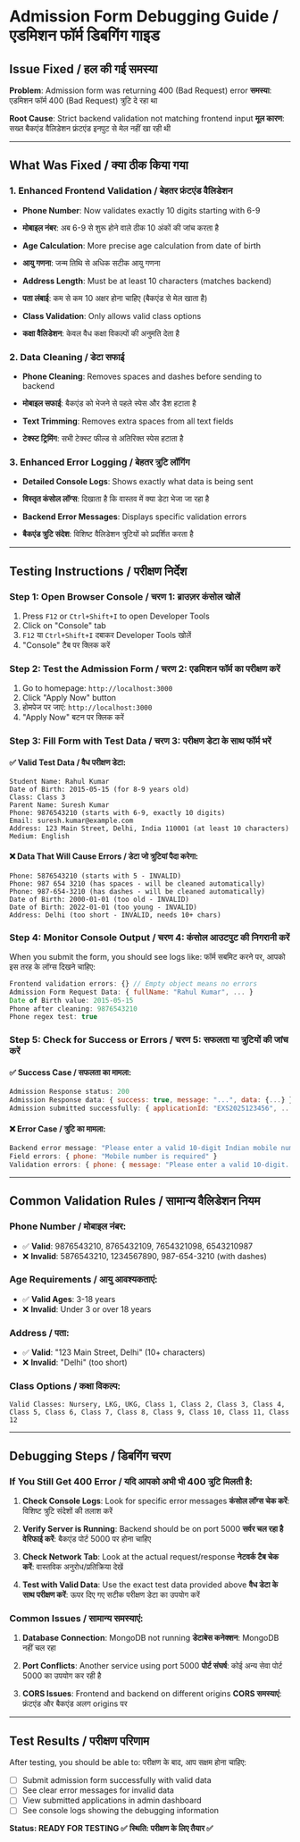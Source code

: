 # Admission Form Debugging Guide / एडमिशन फॉर्म डिबगिंग गाइड

## Issue Fixed / हल की गई समस्या

**Problem**: Admission form was returning 400 (Bad Request) error
**समस्या**: एडमिशन फॉर्म 400 (Bad Request) त्रुटि दे रहा था

**Root Cause**: Strict backend validation not matching frontend input
**मूल कारण**: सख्त बैकएंड वैलिडेशन फ्रंटएंड इनपुट से मेल नहीं खा रही थी

---

## What Was Fixed / क्या ठीक किया गया

### 1. Enhanced Frontend Validation / बेहतर फ्रंटएंड वैलिडेशन
- **Phone Number**: Now validates exactly 10 digits starting with 6-9
- **मोबाइल नंबर**: अब 6-9 से शुरू होने वाले ठीक 10 अंकों की जांच करता है

- **Age Calculation**: More precise age calculation from date of birth
- **आयु गणना**: जन्म तिथि से अधिक सटीक आयु गणना

- **Address Length**: Must be at least 10 characters (matches backend)
- **पता लंबाई**: कम से कम 10 अक्षर होना चाहिए (बैकएंड से मेल खाता है)

- **Class Validation**: Only allows valid class options
- **कक्षा वैलिडेशन**: केवल वैध कक्षा विकल्पों की अनुमति देता है

### 2. Data Cleaning / डेटा सफाई
- **Phone Cleaning**: Removes spaces and dashes before sending to backend
- **मोबाइल सफाई**: बैकएंड को भेजने से पहले स्पेस और डैश हटाता है

- **Text Trimming**: Removes extra spaces from all text fields
- **टेक्स्ट ट्रिमिंग**: सभी टेक्स्ट फील्ड से अतिरिक्त स्पेस हटाता है

### 3. Enhanced Error Logging / बेहतर त्रुटि लॉगिंग
- **Detailed Console Logs**: Shows exactly what data is being sent
- **विस्तृत कंसोल लॉग्स**: दिखाता है कि वास्तव में क्या डेटा भेजा जा रहा है

- **Backend Error Messages**: Displays specific validation errors
- **बैकएंड त्रुटि संदेश**: विशिष्ट वैलिडेशन त्रुटियों को प्रदर्शित करता है

---

## Testing Instructions / परीक्षण निर्देश

### Step 1: Open Browser Console / चरण 1: ब्राउज़र कंसोल खोलें
1. Press `F12` or `Ctrl+Shift+I` to open Developer Tools
2. Click on "Console" tab
3. `F12` या `Ctrl+Shift+I` दबाकर Developer Tools खोलें
4. "Console" टैब पर क्लिक करें

### Step 2: Test the Admission Form / चरण 2: एडमिशन फॉर्म का परीक्षण करें
1. Go to homepage: `http://localhost:3000`
2. Click "Apply Now" button
3. होमपेज पर जाएं: `http://localhost:3000`
4. "Apply Now" बटन पर क्लिक करें

### Step 3: Fill Form with Test Data / चरण 3: परीक्षण डेटा के साथ फॉर्म भरें

#### ✅ Valid Test Data / वैध परीक्षण डेटा:
```
Student Name: Rahul Kumar
Date of Birth: 2015-05-15 (for 8-9 years old)
Class: Class 3
Parent Name: Suresh Kumar
Phone: 9876543210 (starts with 6-9, exactly 10 digits)
Email: suresh.kumar@example.com
Address: 123 Main Street, Delhi, India 110001 (at least 10 characters)
Medium: English
```

#### ❌ Data That Will Cause Errors / डेटा जो त्रुटियां पैदा करेगा:
```
Phone: 5876543210 (starts with 5 - INVALID)
Phone: 987 654 3210 (has spaces - will be cleaned automatically)
Phone: 987-654-3210 (has dashes - will be cleaned automatically)
Date of Birth: 2000-01-01 (too old - INVALID)
Date of Birth: 2022-01-01 (too young - INVALID)
Address: Delhi (too short - INVALID, needs 10+ chars)
```

### Step 4: Monitor Console Output / चरण 4: कंसोल आउटपुट की निगरानी करें

When you submit the form, you should see logs like:
फॉर्म सबमिट करने पर, आपको इस तरह के लॉग्स दिखने चाहिए:

```javascript
Frontend validation errors: {} // Empty object means no errors
Admission Form Request Data: { fullName: "Rahul Kumar", ... }
Date of Birth value: 2015-05-15
Phone after cleaning: 9876543210
Phone regex test: true
```

### Step 5: Check for Success or Errors / चरण 5: सफलता या त्रुटियों की जांच करें

#### ✅ Success Case / सफलता का मामला:
```javascript
Admission Response status: 200
Admission Response data: { success: true, message: "...", data: {...} }
Admission submitted successfully: { applicationId: "EXS2025123456", ... }
```

#### ❌ Error Case / त्रुटि का मामला:
```javascript
Backend error message: "Please enter a valid 10-digit Indian mobile number"
Field errors: { phone: "Mobile number is required" }
Validation errors: { phone: { message: "Please enter a valid 10-digit..." } }
```

---

## Common Validation Rules / सामान्य वैलिडेशन नियम

### Phone Number / मोबाइल नंबर:
- ✅ **Valid**: 9876543210, 8765432109, 7654321098, 6543210987
- ❌ **Invalid**: 5876543210, 1234567890, 987-654-3210 (with dashes)

### Age Requirements / आयु आवश्यकताएं:
- ✅ **Valid Ages**: 3-18 years
- ❌ **Invalid**: Under 3 or over 18 years

### Address / पता:
- ✅ **Valid**: "123 Main Street, Delhi" (10+ characters)
- ❌ **Invalid**: "Delhi" (too short)

### Class Options / कक्षा विकल्प:
```
Valid Classes: Nursery, LKG, UKG, Class 1, Class 2, Class 3, Class 4, 
Class 5, Class 6, Class 7, Class 8, Class 9, Class 10, Class 11, Class 12
```

---

## Debugging Steps / डिबगिंग चरण

### If You Still Get 400 Error / यदि आपको अभी भी 400 त्रुटि मिलती है:

1. **Check Console Logs**: Look for specific error messages
   **कंसोल लॉग्स चेक करें**: विशिष्ट त्रुटि संदेशों की तलाश करें

2. **Verify Server is Running**: Backend should be on port 5000
   **सर्वर चल रहा है वेरिफाई करें**: बैकएंड पोर्ट 5000 पर होना चाहिए

3. **Check Network Tab**: Look at the actual request/response
   **नेटवर्क टैब चेक करें**: वास्तविक अनुरोध/प्रतिक्रिया देखें

4. **Test with Valid Data**: Use the exact test data provided above
   **वैध डेटा के साथ परीक्षण करें**: ऊपर दिए गए सटीक परीक्षण डेटा का उपयोग करें

### Common Issues / सामान्य समस्याएं:

1. **Database Connection**: MongoDB not running
   **डेटाबेस कनेक्शन**: MongoDB नहीं चल रहा

2. **Port Conflicts**: Another service using port 5000
   **पोर्ट संघर्ष**: कोई अन्य सेवा पोर्ट 5000 का उपयोग कर रही है

3. **CORS Issues**: Frontend and backend on different origins
   **CORS समस्याएं**: फ्रंटएंड और बैकएंड अलग origins पर

---

## Test Results / परीक्षण परिणाम

After testing, you should be able to:
परीक्षण के बाद, आप सक्षम होना चाहिए:

- [ ] Submit admission form successfully with valid data
- [ ] See clear error messages for invalid data
- [ ] View submitted applications in admin dashboard
- [ ] See console logs showing the debugging information

**Status: READY FOR TESTING ✅**
**स्थिति: परीक्षण के लिए तैयार ✅** 